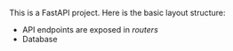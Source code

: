 This is a FastAPI project. Here is the basic layout structure:
- API endpoints are exposed in *routers*
- Database 